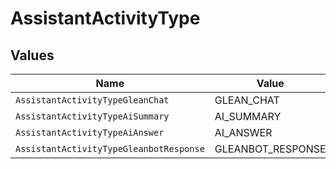 # AssistantActivityType


## Values

| Name                                    | Value                                   |
| --------------------------------------- | --------------------------------------- |
| `AssistantActivityTypeGleanChat`        | GLEAN_CHAT                              |
| `AssistantActivityTypeAiSummary`        | AI_SUMMARY                              |
| `AssistantActivityTypeAiAnswer`         | AI_ANSWER                               |
| `AssistantActivityTypeGleanbotResponse` | GLEANBOT_RESPONSE                       |